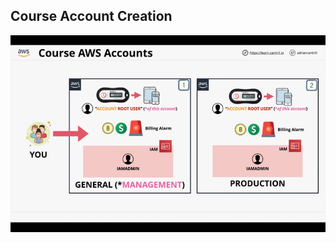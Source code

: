## Course Account Creation

![Course Account Creation](https://github.com/lc-eu2cloud/POC-Projects/blob/main/cantrill/course_projects/SAP-C01/mini/Course-AWS-Accounts/Course_Accounts/course_account_creation.png)

